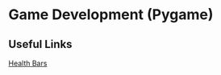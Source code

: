 # Game Development (Pygame)


## Useful Links

[Health Bars](https://www.youtube.com/watch?v=E82_hdoe06M)